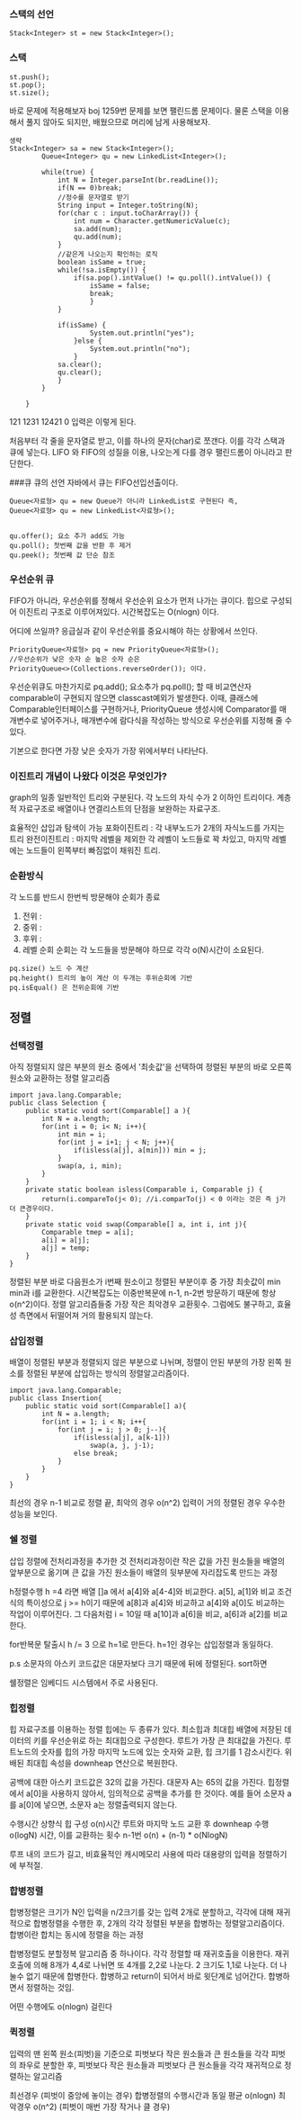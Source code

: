 ### 스택의 선언 
```
Stack<Integer> st = new Stack<Integer>();
```

### 스택
```
st.push();
st.pop();
st.size();
```
바로 문제에 적용해보자 boj 1259번 문제를 보면 팰린드롬 문제이다.
물론 스택을 이용해서 풀지 않아도 되지만, 배웠으므로 머리에 남게 사용해보자.

```
생략
Stack<Integer> sa = new Stack<Integer>();
		Queue<Integer> qu = new LinkedList<Integer>();
		
		while(true) {
			int N = Integer.parseInt(br.readLine());
			if(N == 0)break;
			//정수를 문자열로 받기 
			String input = Integer.toString(N); 
			for(char c : input.toCharArray()) {
				int num = Character.getNumericValue(c);
				sa.add(num);
				qu.add(num);
			}
			//같은게 나오는지 확인하는 로직 
			boolean isSame = true;
			while(!sa.isEmpty()) {
				if(sa.pop().intValue() != qu.poll().intValue()) {
					isSame = false;
					break;
					}
			}
		
			if(isSame) {
					System.out.println("yes");
				}else {
					System.out.println("no");
				}
			sa.clear();
			qu.clear();
			}
		}
			
	}
```

121
1231
12421
0     입력은 이렇게 된다.

처음부터 각 줄을 문자열로 받고, 이를 하나의 문자(char)로 쪼갠다. 이를 각각 스택과 큐에 넣는다.
LIFO 와 FIFO의 성질을 이용, 나오는게 다를 경우 팰린드롬이 아니라고 판단한다. 


###큐
큐의 선언 자바에서 큐는 FIFO선입선출이다. 
```
Queue<자료형> qu = new Queue가 아니라 LinkedList로 구현된다 즉,
Queue<자료형> qu = new LinkedList<자료형>();


qu.offer(); 요소 추가 add도 가능
qu.poll(); 첫번째 값을 반환 후 제거
qu.peek(); 첫번째 값 단순 참조 
```
### 우선순위 큐

FIFO가 아니라, 우선순위를 정해서 우선순위 요소가 먼저 나가는 큐이다. 힙으로 구성되어 이진트리 구조로 이루어져있다.
시간복잡도는 O(nlogn) 이다.

어디에 쓰일까? 응급실과 같이 우선순위를 중요시해야 하는 상황에서 쓰인다. 
```
PriorityQueue<자료형> pq = new PriorityQueue<자료형>();
//우선순위가 낮은 숫자 순 높은 숫자 순은
PriorityQueue<>(Collections.reverseOrder()); 이다.
```
우선순위큐도 마찬가지로
pq.add(); 요소추가
pq.poll(); 할 때 비교연산자 comparable이 구현되지 않으면 classcast예외가 발생한다.
이때, 클래스에 Comparable인터페이스를 구현하거나, PriorityQueue 생성시에 Comparator를 매개변수로 넣어주거나, 매개변수에 람다식을 작성하는 방식으로 우선순위를 지정해 줄 수있다.

기본으로 한다면 가장 낮은 숫자가 가장 위에서부터 나타난다. 

### 이진트리 개념이 나왔다 이것은 무엇인가?

graph의 일종 일반적인 트리와 구분된다. 각 노드의 자식 수가 2 이하인 트리이다.
계층적 자료구조로 배열이나 연결리스트의 단점을 보완하는 자료구조. 

효율적인 삽입과 탐색이 가능
포화이진트리 : 각 내부노드가 2개의 자식노드를 가지는 트리
완전이진트리 : 마지막 레벨을 제외한 각 레벨이 노드들로 꽉 차있고, 마지막 레벨에는 노드들이 왼쪽부터 빠짐없이 채워진 트리.

### 순환방식
각 노드를 반드시 한번씩 방문해야 순회가 종료 
1. 전위 : 
2. 중위 :
3. 후위 : 
4. 레벨 순회   순회는 각 노드들을 방문해야 하므로 각각 o(N)시간이 소요된다. 
```
pq.size() 노드 수 계산
pq.height() 트리의 높이 계산 이 두개는 후위순회에 기반
pq.isEqual() 은 전위순회에 기반 
```

## 정렬

### 선택정렬
아직 정렬되지 않은 부분의 원소 중에서 '최솟값'을 선택하여 정렬된 부분의 바로 오른쪽 원소와 교환하는 정렬 알고리즘 

```
import java.lang.Comparable;
public class Selection {
	public static void sort(Comparable[] a ){
		int N = a.length;
		for(int i = 0; i< N; i++){
			int min = i;
			for(int j = i+1; j < N; j++){
				if(isless(a[j], a[min])) min = j;
			}
			swap(a, i, min);
		}
	}
	private static boolean isless(Comparable i, Comparable j) {
		return(i.compareTo(j< 0); //i.comparTo(j) < 0 이라는 것은 즉 j가 더 큰경우이다. 
	}
	private static void swap(Comparable[] a, int i, int j){
		Comparable tmep = a[i];
		a[i] = a[j];
		a[j] = temp;
	}
}
```
정렬된 부분 바로 다음원소가 i번째 원소이고 정렬된 부분이후 중 가장 최솟값이 min
min과 i를 교환한다. 
시간복잡도는 이중반복문에 n-1, n-2번 방문하기 때문에 항상 o(n^2)이다. 
정렬 알고리즘들중 가장 작은 최악경우 교환횟수. 그럼에도 불구하고, 효율성 측면에서 뒤떨어져 거의 활용되지 않는다.

### 삽입정렬

배열이 정렬된 부분과 정렬되지 않은 부분으로 나뉘며, 정렬이 안된 부분의 가장 왼쪽 원소를 정렬된 부분에 삽입하는 방식의 정렬알고리즘이다. 
```
import java.lang.Comparable;
public class Insertion{
	public static void sort(Comparable[] a){
		int N = a.length;
		for(int i = 1; i < N; i++{
			for(int j = i; j > 0; j--){
				if(isless(a[j], a[k-1]))
					swap(a, j, j-1);
				else break;
			}
		}
	}
}
```
최선의 경우 n-1 비교로 정렬 끝, 최악의 경우 o(n^2) 
입력이 거의 정렬된 경우 우수한 성능을 보인다. 

### 쉘 정렬

삽입 정렬에 전처리과정을 추가한 것
전처리과정이란 작은 값을 가진 원소들을 배열의 앞부분으로 옮기며 큰 값을 가진 원소들이 배열의 뒷부분에 자리잡도록 만드는 과정 

h정렬수행 h =4 라면 배열 []a 에서 a[4]와 a[4-4]와 비교한다. 
a[5], a[1]와 비교
조건식의 특이성으로 j >= h이기 때문에 a[8]과 a[4]와 비교하고 a[4]와 a[0]도 비교하는 작업이 이루어진다.
그 다음처럼 i = 10일 때 a[10]과 a[6]을 비교, a[6]과 a[2]를 비교한다.  

for반복문 탈출시 h /= 3 으로 h=1로 만든다. 
h=1인 경우는 삽입정렬과 동일하다. 

p.s 소문자의 아스키 코드값은 대문자보다 크기 때문에 뒤에 정렬된다. sort하면

쉘정렬은 임베디드 시스템에서 주로 사용된다. 

### 힙정렬

힙 자료구조를 이용하는 정렬 힙에는 두 종류가 있다. 최소힙과 최대힙
배열에 저장된 데이터의 키를 우선순위로 하는 최대힙으로 구성한다. 루트가 가장 큰 최대값을 가진다. 
루트노드의 숫자를 힙의 가장 마지막 노드에 있는 숫자와 교환, 힙 크기를 1 감소시킨다.
위배된 최대힙 속성을 downheap 연산으로 복원한다. 

공백에 대한 아스키 코드값은 32의 값을 가진다. 대문자 A는 65의 값을 가진다. 힙정렬에서 a[0]을 사용하지 않아서,
임의적으로 공백을 추가를 한 것이다. 예를 들어 소문자 a를 a[0]에 넣으면, 소문자 a는 정렬출력되지 않는다. 

수행시간 
상향식 힙 구성 o(n)시간 루트와 마지막 노드 교환 후 downheap 수행 o(logN) 시간, 이를 교환하는 횟수 n-1번
o(n) + (n-1) * o(NlogN)

루프 내의 코드가 길고, 비효율적인 캐시메모리 사용에 따라 대용량의 입력을 정렬하기에 부적절. 

 ### 합병정렬

 합병정렬은 크기가 N인 입력을 n/2크기를 갖는 입력 2개로 분할하고, 각각에 대해 재귀적으로 합병정렬을 수행한 후, 2개의 각각 정렬된 부분을 합병하는 정렬알고리즘이다.  합병이란 합치는 동시에 정렬을 하는 과정 

합병정렬도 분할정복 알고리즘 중 하나이다.  각각 정렬할 때 재귀호출을 이용한다.
재귀호출에 의해 8개가 4,4로 나뉘면 또 4개를 2,2로 나눈다. 2 크기도 1,1로 나눈다. 더 나눌수 없기 때문에 합병한다.
합병하고 return이 되어서 바로 윗단계로 넘어간다. 합병하면서 정렬하는 것임. 

어떤 수행에도 o(nlogn) 걸린다 

### 퀵정렬

입력의 맨 왼쪽 원소(피벗)을 기준으로 피벗보다 작은 원소들과 큰 원소들을 각각 피벗의 좌우로 분할한 후, 피벗보다 작은 원소들과 피벗보다 큰 원소들을 각각 재귀적으로 정렬하는 알고리즘  

최선경우 (피벗이 중앙에 놓이는 경우) 합병정렬의 수행시간과 동일  평균 o(nlogn)  최악경우 o(n^2) (피벗이 매번 가장 작거나 클 경우)
